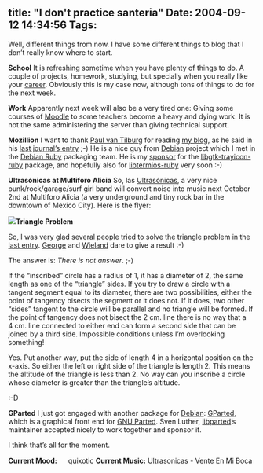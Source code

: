 title: "I don't practice santeria"
Date: 2004-09-12 14:34:56
Tags: 
---
<p>Well, different things from now. I have some different things to blog that I don&#8217;t really know where to start.

<strong>School</strong>
It is refreshing sometime when you have plenty of things to do. A couple of projects, homework, studying, but specially when you really like your <a href="http://www.iec.uia.mx/ice.html">career</a>. Obviously this is my case now, although tons of things to do for the next week.

<strong>Work</strong>
Apparently next week will also be a very tired one: Giving some courses of <a href="http://www.moodle.org/">Moodle</a> to some teachers become a heavy and dying work. It is not the same administering the server than giving technical support.

<strong>Mozillion</strong>
I want to thank <a href="http://paul.luon.net/">Paul van Tilburg</a> for reading <a href="http://www.damog.net//">my blog</a>, as he said in his <a href="http://paul.luon.net/home/Journal">last journal&#8217;s entry</a> ;-) He is a nice guy from <a href="http://www.debian.org/">Debian</a> project which I met in the <a href="http://pkg-ruby.alioth.debian.org/">Debian Ruby</a> packaging team. He is my <a href="http://www.debian.org/devel/join/newmaint#Sponsor">sponsor</a> for the <a href="http://packages.debian.org/libgtk-trayicon-ruby">libgtk-trayicon-ruby</a> package, and hopefully also for <a href="http://bugs.debian.org/cgi-bin/bugreport.cgi?bug=264281">libtermios-ruby</a> very soon :-)

<strong>Ultrasónicas at Multiforo Alicia</strong>
So, las <a href="http://www.ultrasonicas.cjb.net/">Ultrasónicas</a>, a very nice punk/rock/garage/surf girl band will convert noise into music next October 2nd at Multiforo Alicia (a very underground and tiny rock bar in the downtown of Mexico City). Here is the flyer:

</p>
<a href="http://www.damog.net/files/2octubreultras.jpg"><img src="http://www.damog.net/files/2octubreultras-thumb.jpg"/></a><strong>Triangle Problem</strong><p>
So, I was very glad several people tried to solve the triangle problem in the <a href="http://www.livejournal.com/users/damog/11239.html">last entry</a>. <a href="http://www.mathomatic/">George</a> and <a href="http://www.kublun.com/">Wieland</a> dare to give a result :-)

The answer is: <em>There is not answer</em>. ;-)

If the &#8220;inscribed&#8221; circle has a radius of 1, it has a diameter of 2, the same length as one of the &#8220;triangle&#8221; sides. If you try to draw a circle with a tangent segment equal to its diameter, there are two possibilities, either the point of tangency bisects the segment or it does not. If it does, two other &#8220;sides&#8221; tangent to the circle will be parallel and no triangle will be formed. If the point of tangency does not bisect the 2&#160;cm. line there is no way that a 4&#160;cm. line connected to either end can form a second side that can be joined by a third side. Impossible conditions unless I&#8217;m overlooking something!

Yes. Put another way, put the side of length 4 in a horizontal position on the x-axis. So either the left or right side of the triangle is length 2. This means the altitude of the triangle is less than 2. No way can you inscribe a circle whose diameter is greater than the triangle&#8217;s altitude.

:-D

<strong>GParted</strong>
I just got engaged with another package for <a href="http://www.debian.org/">Debian</a>: <a href="http://gparted.sourceforge.net/">GParted</a>, which is a graphical front end for <a href="http://www.gnu.org/software/parted/parted.html">GNU Parted</a>. Sven Luther, <a href="http://packages.debian.org/">libparted</a>&#8217;s maintainer accepted nicely to work together and sponsor it.

I think that&#8217;s all for the moment.
</p>
<strong>Current Mood:</strong> <img width="15" height="15" src="http://stat.livejournal.com/img/mood/growf/smileys/smile.gif"/> quixotic
<strong>Current Music:</strong> Ultrasonicas - Vente En Mi Boca
